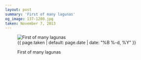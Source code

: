 ```yaml
---
layout: post
summary: 'First of many lagunas'
og_image: 137-1280.jpg
taken: November 7, 2013
---
```


<figure class="post" data-src="{{ site.assets_url }}/{{ page.og_image }}" data-sub-html='#caption-{{ page.id | remove_first: "/" }}'>
<img alt="First of many lagunas" sizes="(min-width: 700px) 50vw, calc(100vw - 2rem)" src="{{ site.assets_url }}/137-640.jpg" srcset="{{ site.assets_url }}/137-1280.jpg 1280w, {{ site.assets_url }}/137-960.jpg 960w, {{ site.assets_url }}/137-640.jpg 640w, {{ site.assets_url }}/137-320.jpg 320w"/>
<figcaption id='caption-{{ page.id | remove_first: "/" }}'>
<time>{{ page.taken | default: page.date | date: "%B %-d, %Y" }}</time>
<p>First of many lagunas</p>
</figcaption>
</figure>
